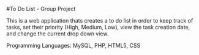 #To Do List - Group Project

This is a web application thats creates a to do list in order to keep track of tasks, set their priority (High, Medium, Low), view the task creation date, and change the current drop down view.  

Programming Languages: MySQL, PHP, HTML5, CSS
